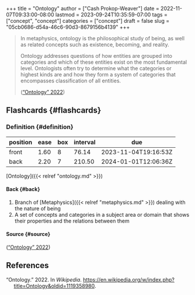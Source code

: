 +++
title = "Ontology"
author = ["Cash Prokop-Weaver"]
date = 2022-11-07T09:33:00-08:00
lastmod = 2023-09-24T10:35:59-07:00
tags = ["concept", "concept"]
categories = ["concept"]
draft = false
slug = "05cb0686-d54a-46c6-90d3-8679156b4139"
+++

> In metaphysics, ontology is the philosophical study of being, as well as related concepts such as existence, becoming, and reality.
>
> Ontology addresses questions of how entities are grouped into categories and which of these entities exist on the most fundamental level. Ontologists often try to determine what the categories or highest kinds are and how they form a system of categories that encompasses classification of all entities.
>
> (<a href="#citeproc_bib_item_1">“Ontology” 2022</a>)


## Flashcards {#flashcards}


### Definition {#definition}

| position | ease | box | interval | due                  |
|----------|------|-----|----------|----------------------|
| front    | 1.60 | 8   | 76.14    | 2023-11-04T19:16:53Z |
| back     | 2.20 | 7   | 210.50   | 2024-01-01T12:06:36Z |

[Ontology]({{< relref "ontology.md" >}})


#### Back {#back}

1.  Branch of [Metaphysics]({{< relref "metaphysics.md" >}}) dealing with the nature of being
2.  A set of concepts and categories in a subject area or domain that shows their properties and the relations between them


#### Source {#source}

(<a href="#citeproc_bib_item_1">“Ontology” 2022</a>)

## References

<style>.csl-entry{text-indent: -1.5em; margin-left: 1.5em;}</style><div class="csl-bib-body">
  <div class="csl-entry"><a id="citeproc_bib_item_1"></a>“Ontology.” 2022. In <i>Wikipedia</i>. <a href="https://en.wikipedia.org/w/index.php?title=Ontology&oldid=1119358980">https://en.wikipedia.org/w/index.php?title=Ontology&#38;oldid=1119358980</a>.</div>
</div>

